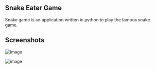 ## Snake Eater Game
Snake game is an application written in python to play the famous snake game.

## Screenshots
![image](https://github.com/TrishamBP/snake-game-python/assets/91331117/7d906ed6-1cc0-4617-be71-22c9097a43a3)

![image](https://github.com/TrishamBP/snake-game-python/assets/91331117/6d5af4f5-a3a9-43df-bca6-c4c9aac6ed41)
